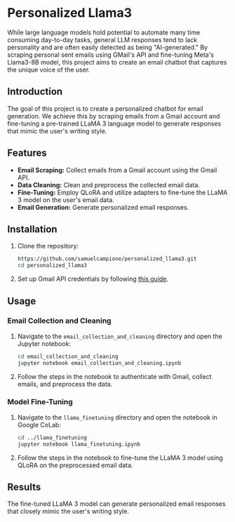 
# Personalized Llama3

While large language models hold potential to automate many time consuming day-to-day tasks, general LLM responses tend to lack personality and are often easily detected as being "AI-generated." By scraping personal sent emails using GMail's API and fine-tuning Meta's Llama3-8B model, this project aims to create an email chatbot that captures the unique voice of the user.

## Introduction

The goal of this project is to create a personalized chatbot for email generation. We achieve this by scraping emails from a Gmail account and fine-tuning a pre-trained LLaMA 3 language model to generate responses that mimic the user's writing style.

## Features

- **Email Scraping:** Collect emails from a Gmail account using the Gmail API.
- **Data Cleaning:** Clean and preprocess the collected email data.
- **Fine-Tuning:** Employ QLoRA and utilize adapters to fine-tune the LLaMA 3 model on the user's email data.
- **Email Generation:** Generate personalized email responses.

## Installation

1. Clone the repository:
   ```bash
   https://github.com/samuelcampione/personalized_llama3.git
   cd personalized_llama3
   ```

2. Set up Gmail API credentials by following [this guide](https://developers.google.com/gmail/api/quickstart/python).

## Usage

### Email Collection and Cleaning

1. Navigate to the `email_collection_and_cleaning` directory and open the Jupyter notebook:
   ```bash
   cd email_collection_and_cleaning
   jupyter notebook email_collection_and_cleaning.ipynb
   ```

2. Follow the steps in the notebook to authenticate with Gmail, collect emails, and preprocess the data.

### Model Fine-Tuning

1. Navigate to the `llama_finetuning` directory and open the notebook in Google CoLab:
   ```bash
   cd ../llama_finetuning
   jupyter notebook llama_finetuning.ipynb
   ```

2. Follow the steps in the notebook to fine-tune the LLaMA 3 model using QLoRA on the preprocessed email data.

## Results

The fine-tuned LLaMA 3 model can generate personalized email responses that closely mimic the user's writing style.
